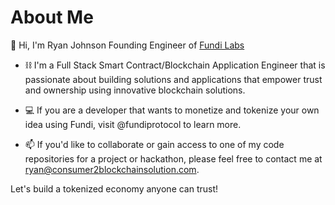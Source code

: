 # About Me

👋 Hi, I'm Ryan Johnson
Founding Engineer of [Fundi Labs](fundilabs.io)

- ⛓️ I'm a Full Stack Smart Contract/Blockchain Application Engineer that is passionate about building solutions and applications that empower trust and ownership using innovative blockchain solutions.

- 💻  If you are a developer that wants to monetize and tokenize your own idea using Fundi, visit @fundiprotocol to learn more.

- 📫 If you'd like to collaborate or gain access to one of my code repositories for a project or hackathon, please feel free to contact me at [ryan@consumer2blockchainsolution.com](mailto:ryan@consumer2blockchainsolution.com).

Let's build a tokenized economy anyone can trust!
